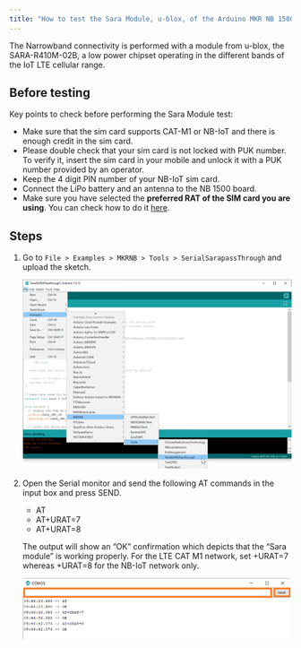 ```yaml
---
title: "How to test the Sara Module, u-blox, of the Arduino MKR NB 1500"
---
```


The Narrowband connectivity is performed with a module from u-blox, the SARA-R410M-02B, a low power chipset operating in the different bands of the IoT LTE cellular range.

## Before testing

Key points to check before performing the Sara Module test:

* Make sure that the sim card supports CAT-M1 or NB-IoT and there is enough credit in the sim card.
* Please double check that your sim card is not locked with PUK number. To verify it, insert the sim card in your mobile and unlock it with a PUK number provided by an operator.
* Keep the 4 digit PIN number of your NB-IoT sim card.
* Connect the LiPo battery and an antenna to the NB 1500 board.
* Make sure you have selected the **preferred RAT of the SIM card you are using**. You can check how to do it [here](https://support.arduino.cc/hc/en-us/articles/360014776540-How-to-change-the-Radio-Access-Technology-RAT-on-MKR-NB-1500s).

## Steps

1. Go to `File > Examples > MKRNB > Tools > SerialSarapassThrough` and upload the sketch.

   ![IDE with Examples > MKRNB > Tools > SerialSarapassThrough selected in File menu](img/MKRNB_SerialSaraPassthroughExample.png)

2. Open the Serial monitor and send the following AT commands in the input box and press SEND.
   * AT
   * AT+URAT=7
   * AT+URAT=8

   The output will show an “OK” confirmation which depicts that the “Sara module” is working properly. For the LTE CAT M1 network, set +URAT=7 whereas +URAT=8 for the NB-IoT network only.

   ![Serial Monitor with input box and Send button highlighted](img/SaraTest4.png)
